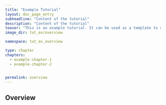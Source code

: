 ```yaml
---
title: "Example Tutorial"
layout: doc_page_entry
subheadline: "Content of the tutorial"
description: "Content of the tutorial"
teaser: "This is an example tutorial. It can be used as a template to create new tutorials.."
image_dir: tut_ex/overview

namespace: tut_ex_overview

type: chapter
chapters:
  - example-chapter-1
  - example-chapter-2
 

permalink: overview
---
```

## Overview

